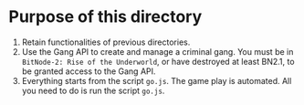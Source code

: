 # Purpose of this directory

1. Retain functionalities of previous directories.
1. Use the Gang API to create and manage a criminal gang. You must be in
   `BitNode-2: Rise of the Underworld`, or have destroyed at least BN2.1, to be
   granted access to the Gang API.
1. Everything starts from the script `go.js`. The game play is automated.
   All you need to do is run the script `go.js`.
